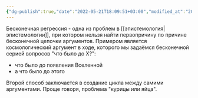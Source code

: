 ```yaml
---
{"dg-publish":true,"date":"2022-05-21T18:09:51+03:00","modified_at":"2022-05-21T18:15:33+03:00","permalink":"/beskonechnaya-regressiya/","dgHomeLink":false,"dgPassFrontmatter":true}
---
```



Бесконечная регрессия - одна из проблем в [[эпистемология|эпистемологии]], при котором нельзя найти первопричину по причине бесконечной цепочки аргументов. Примером является космологический аргумент в ходе, которого мы задаёмся бесконечной серией вопросов "что было до X?":
- что было до появления Вселенной
- а что было до этого

Второй способ заключается в создание цикла между самими аргументами. Проще говоря, проблема "курицы или яйца".
